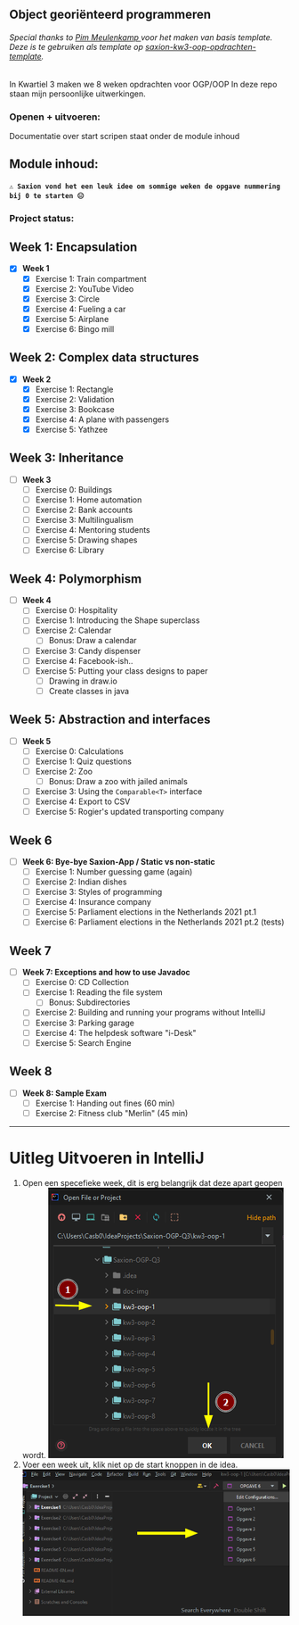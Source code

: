 Object georiënteerd programmeren
---

###### Special thanks to [Pim Meulenkamp ](https://github.com/Pimmeul) voor het maken van basis template. Deze is te gebruiken als template op [saxion-kw3-oop-opdrachten-template](https://github.com/Pimmeul/saxion-kw3-oop-opdrachten-template).

In Kwartiel 3 maken we 8 weken opdrachten voor OGP/OOP
In deze repo staan mijn persoonlijke uitwerkingen.


### Openen + uitvoeren:
Documentatie over start scripen staat onder de module inhoud


## Module inhoud:

**`⚠️ Saxion vond het een leuk idee om sommige weken de opgave nummering bij 0 te starten 😑`**

### Project status:

## Week 1: Encapsulation

- [x] **Week 1** 
  - [x] Exercise 1: Train compartment
  - [x] Exercise 2: YouTube Video
  - [x] Exercise 3: Circle
  - [x] Exercise 4: Fueling a car
  - [x] Exercise 5: Airplane
  - [x] Exercise 6: Bingo mill 
  
## Week 2: Complex data structures

- [X] **Week 2**
    - [x] Exercise 1: Rectangle
    - [x] Exercise 2: Validation
    - [x] Exercise 3: Bookcase
    - [X] Exercise 4: A plane with passengers
    - [X] Exercise 5: Yathzee

## Week 3: Inheritance

- [ ] **Week 3**
    - [ ] Exercise 0: Buildings
    - [ ] Exercise 1: Home automation
    - [ ] Exercise 2: Bank accounts
    - [ ] Exercise 3: Multilingualism
    - [ ] Exercise 4: Mentoring students
    - [ ] Exercise 5: Drawing shapes
    - [ ] Exercise 6: Library

## Week 4: Polymorphism

- [ ] **Week 4**
  - [ ] Exercise 0: Hospitality
  - [ ] Exercise 1: Introducing the Shape superclass
  - [ ] Exercise 2: Calendar
    - [ ] Bonus: Draw a calendar
  - [ ] Exercise 3: Candy dispenser
  - [ ] Exercise 4: Facebook-ish..
  - [ ] Exercise 5: Putting your class designs to paper
    - [ ] Drawing in draw.io
    - [ ] Create classes in java

## Week 5: Abstraction and interfaces

- [ ] **Week 5**
  - [ ] Exercise 0: Calculations
  - [ ] Exercise 1: Quiz questions
  - [ ] Exercise 2: Zoo
    - [ ] Bonus: Draw a zoo with jailed animals
  - [ ] Exercise 3: Using the `Comparable<T>` interface
  - [ ] Exercise 4: Export to CSV
  - [ ] Exercise 5: Rogier's updated transporting company

## Week 6

- [ ] **Week 6: Bye-bye Saxion-App / Static vs non-static**
  - [ ] Exercise 1: Number guessing game (again)
  - [ ] Exercise 2: Indian dishes
  - [ ] Exercise 3: Styles of programming
  - [ ] Exercise 4: Insurance company
  - [ ] Exercise 5: Parliament elections in the Netherlands 2021 pt.1
  - [ ] Exercise 6: Parliament elections in the Netherlands 2021 pt.2 (tests)

## Week 7
  
- [ ] **Week 7: Exceptions and how to use Javadoc**
  - [ ] Exercise 0: CD Collection
  - [ ] Exercise 1: Reading the file system
    - [ ] Bonus: Subdirectories
  - [ ] Exercise 2: Building and running your programs without IntelliJ
  - [ ] Exercise 3: Parking garage
  - [ ] Exercise 4: The helpdesk software "i-Desk"
  - [ ] Exercise 5: Search Engine

## Week 8
  
- [ ] **Week 8: Sample Exam** 
  - [ ] Exercise 1: Handing out fines (60 min)
  - [ ] Exercise 2: Fitness club "Merlin" (45 min)

---

# Uitleg Uitvoeren in IntelliJ
1. Open een specefieke week, dit is erg belangrijk dat deze apart geopen wordt.
   ![Preview](doc-img/open.png)
2. Voer een week uit, klik niet op de start knoppen in de idea.
   ![Preview](doc-img/ideascripts.png)

